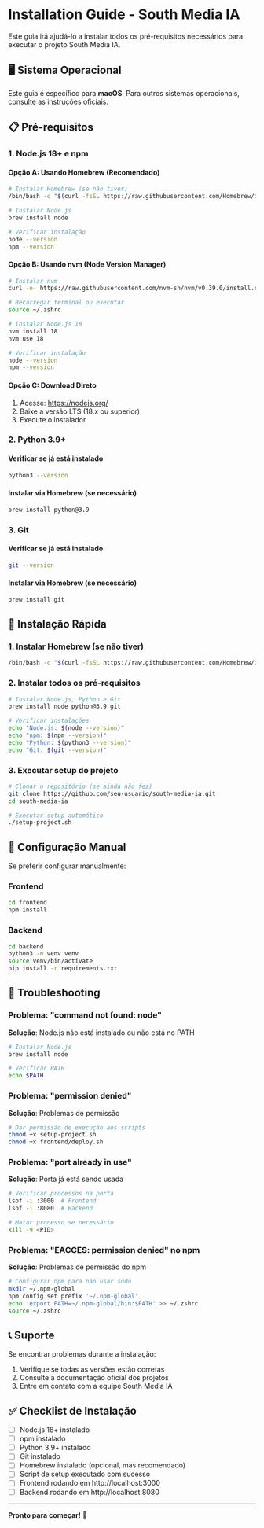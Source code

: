 # Installation Guide - South Media IA

Este guia irá ajudá-lo a instalar todos os pré-requisitos necessários para executar o projeto South Media IA.

## 🖥️ Sistema Operacional

Este guia é específico para **macOS**. Para outros sistemas operacionais, consulte as instruções oficiais.

## 📋 Pré-requisitos

### 1. Node.js 18+ e npm

#### Opção A: Usando Homebrew (Recomendado)
```bash
# Instalar Homebrew (se não tiver)
/bin/bash -c "$(curl -fsSL https://raw.githubusercontent.com/Homebrew/install/HEAD/install.sh)"

# Instalar Node.js
brew install node

# Verificar instalação
node --version
npm --version
```

#### Opção B: Usando nvm (Node Version Manager)
```bash
# Instalar nvm
curl -o- https://raw.githubusercontent.com/nvm-sh/nvm/v0.39.0/install.sh | bash

# Recarregar terminal ou executar
source ~/.zshrc

# Instalar Node.js 18
nvm install 18
nvm use 18

# Verificar instalação
node --version
npm --version
```

#### Opção C: Download Direto
1. Acesse: https://nodejs.org/
2. Baixe a versão LTS (18.x ou superior)
3. Execute o instalador

### 2. Python 3.9+

#### Verificar se já está instalado
```bash
python3 --version
```

#### Instalar via Homebrew (se necessário)
```bash
brew install python@3.9
```

### 3. Git

#### Verificar se já está instalado
```bash
git --version
```

#### Instalar via Homebrew (se necessário)
```bash
brew install git
```

## 🚀 Instalação Rápida

### 1. Instalar Homebrew (se não tiver)
```bash
/bin/bash -c "$(curl -fsSL https://raw.githubusercontent.com/Homebrew/install/HEAD/install.sh)"
```

### 2. Instalar todos os pré-requisitos
```bash
# Instalar Node.js, Python e Git
brew install node python@3.9 git

# Verificar instalações
echo "Node.js: $(node --version)"
echo "npm: $(npm --version)"
echo "Python: $(python3 --version)"
echo "Git: $(git --version)"
```

### 3. Executar setup do projeto
```bash
# Clonar o repositório (se ainda não fez)
git clone https://github.com/seu-usuario/south-media-ia.git
cd south-media-ia

# Executar setup automático
./setup-project.sh
```

## 🔧 Configuração Manual

Se preferir configurar manualmente:

### Frontend
```bash
cd frontend
npm install
```

### Backend
```bash
cd backend
python3 -m venv venv
source venv/bin/activate
pip install -r requirements.txt
```

## 🐛 Troubleshooting

### Problema: "command not found: node"
**Solução**: Node.js não está instalado ou não está no PATH
```bash
# Instalar Node.js
brew install node

# Verificar PATH
echo $PATH
```

### Problema: "permission denied"
**Solução**: Problemas de permissão
```bash
# Dar permissão de execução aos scripts
chmod +x setup-project.sh
chmod +x frontend/deploy.sh
```

### Problema: "port already in use"
**Solução**: Porta já está sendo usada
```bash
# Verificar processos na porta
lsof -i :3000  # Frontend
lsof -i :8080  # Backend

# Matar processo se necessário
kill -9 <PID>
```

### Problema: "EACCES: permission denied" no npm
**Solução**: Problemas de permissão do npm
```bash
# Configurar npm para não usar sudo
mkdir ~/.npm-global
npm config set prefix '~/.npm-global'
echo 'export PATH=~/.npm-global/bin:$PATH' >> ~/.zshrc
source ~/.zshrc
```

## 📞 Suporte

Se encontrar problemas durante a instalação:

1. Verifique se todas as versões estão corretas
2. Consulte a documentação oficial dos projetos
3. Entre em contato com a equipe South Media IA

## ✅ Checklist de Instalação

- [ ] Node.js 18+ instalado
- [ ] npm instalado
- [ ] Python 3.9+ instalado
- [ ] Git instalado
- [ ] Homebrew instalado (opcional, mas recomendado)
- [ ] Script de setup executado com sucesso
- [ ] Frontend rodando em http://localhost:3000
- [ ] Backend rodando em http://localhost:8080

---

**Pronto para começar!** 🚀

